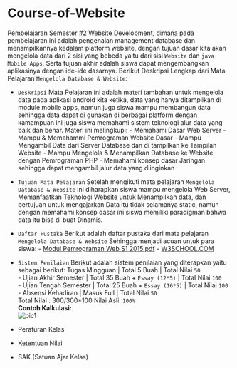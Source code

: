 # Course-of-Website
Pembelajaran Semester #2 Website Development, dimana pada pembelajaran ini adalah pengenalan management database dan menampilkannya kedalam  platform  website, dengan tujuan dasar kita akan mengelola data dari 2 sisi yang bebeda yaitu dari sisi `Website` dan `java Mobile Apps`, Serta tujuan akhir adalah siswa dapat mengembangkan aplikasinya dengan ide-ide dasarnya. Berikut Deskripsi Lengkap dari Mata Pelajaran `Mengelola Database & Website`:

- `Deskripsi`
Mata Pelajaran ini adalah materi tambahan untuk mengelola data pada aplikasi android kita ketika, data yang hanya ditampilkan di module mobile apps, namun juga siswa mampu membangun data sehingga data dapat di gunakan di berbagai platform dengan kamampuan ini juga siswa memahami sistem teknologi alur data yang baik dan benar. Materi ini melingkupi:
		- Memahami Dasar Web Server
        - Mampu & Memahammi Pemrograman Website Dasar
        - Mampu Mengambil Data dari Server Database dan di tampilkan ke Tampilan Website
		- Mampu Mengelola & Menampilkan Database ke Website dengan Pemrograman PHP
        - Memahami konsep dasar Jaringan sehingga dapat mengambil jalur data yang diinginkan
        

- `Tujuan Mata Pelajaran`
Setelah mengikuti mata pelajaran `Mengelola Database & Website` ini diharapkan siswa mampu mengelola Web Server, Memanfaatkan Teknologi Website untuk Menampilkan data, dan bertujuan untuk mengajarkan Data itu tidak selamanya static, namun dengan memahami konsep dasar ini siswa memiliki paradigman bahwa data itu bisa di buat Dinamis.


- `Daftar Pustaka`
Berikut adalah daftar pustaka dari mata pelajaran `Mengelola Database & Website` Sehingga menjadi acuan untuk para siswa:
        - [Modul Pemrograman Web S1 2015.pdf](https://github.com/septiyadii/Course-of-Website/blob/master/pustaka/Modul%20Pemrograman%20Web%20S1%202015.pdf)
        - [W3SCHOOL.COM](https://www.w3schools.com/html/default.asp)
        

- `Sistem Penilaian`
Berikut adalah sistem penilaian yang diterapkan yaitu sebagai berikut:
Tugas Mingguan | Total 5 Buah | Total Nilai `50`<br>
        - Ujian Akhir Semester | Total 35 Buah + `Essay (12*5)` | Total Nilai `100`<br>
        - Ujian Tengah Semester | Total 25 Buah + `Essay (16*5)` | Total Nilai `100`<br>
        - Absensi Kehadiran | Masuk Full | Total Nilai `50`<br>
Total Nilai : 300/300*100 Nilai Asli: `100%`<br>
**Contoh Kalkulasi:**<br>
![pic1](https://github.com/septiyadii/Course-of-Website/blob/master/img/pic1.png)


- Peraturan Kelas
- Ketentuan Nilai
- SAK (Satuan Ajar Kelas)
